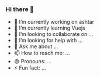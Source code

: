 ### Hi there 👋


- 🔭 I’m currently working on ashtar
- 🌱 I’m currently learning Vuejs
- 👯 I’m looking to collaborate on ...
- 🤔 I’m looking for help with ...
- 💬 Ask me about ...
- 📫 How to reach me: ...
- 😄 Pronouns: ...
- ⚡ Fun fact: ...
